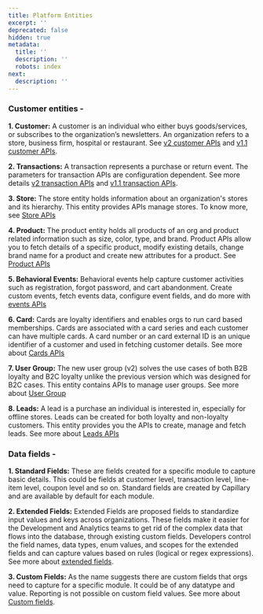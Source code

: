 ```yaml
---
title: Platform Entities
excerpt: ''
deprecated: false
hidden: true
metadata:
  title: ''
  description: ''
  robots: index
next:
  description: ''
---
```

### Customer entities -

**1. Customer:** A customer is an individual who either buys goods/services, or subscribes to the organization’s newsletters. An organization refers to a store, business firm, hospital or restaurant. See [v2 customer APIs](ref:customer-1)  and [v1.1 customer APIs](https://docs.capillarytech.com/reference/customer).

**2. Transactions:** A transaction represents a purchase or return event. The parameters for transaction APIs are configuration dependent. See more details [v2 transaction APIs](ref:transaction-apis) and [v1.1 transaction APIs](https://docs.capillarytech.com/reference/transaction).

**3. Store:** The store entity holds information about an organization's stores and its hierarchy. This entity provides APIs manage stores. To know more, see [Store APIs](ref:store)  

**4. Product:** The product entity holds all products of an org and product related information such as size, color, type, and brand. Product APIs allow you to fetch details of a specific product, modify existing details, change brand name for a product and create new attributes for a product. See [Product APIs](ref:product) 

**5. Behavioral Events:** Behavioral events help capture customer activities such as registration, forgot password, and cart abandonment. Create custom events, fetch events data, configure event fields, and do more with [events APIs](ref:behavioral-events-1) 

**6. Card:** Cards are loyalty identifiers and enables orgs to run card based memberships. Cards are associated with a card series and each customer can have multiple cards. A card number or an card external ID is an unique identifier of a customer and used in fetching customer details. See more about [Cards APIs](ref:loyalty-cards) 

**7. User Group:** The new user group (v2) solves the use cases of both B2B loyalty and B2C loyalty unlike the previous version which was designed for B2C cases. This entity contains APIs to manage user groups. See more about [User Group](ref:user-group-v2) 

**8. Leads:** A lead is a purchase an individual is interested in, especially for offline stores. Leads can be created for both loyalty and non-loyalty customers. This entity provides you the APIs to create, manage and fetch leads. See more about [Leads APIs](ref:leads) 

### Data fields -

**1. Standard Fields:** These are fields created for a specific module to capture basic details. This could be fields at customer level, transaction level, line-item level, coupon level and so on. Standard fields are created by Capillary and are available by default for each module.

**2. Extended Fields:** Extended Fields are proposed fields to standardize input values and keys across organizations. These fields make it easier for the Development and Analytics teams to get rid of the complex data that flows into the database, through existing custom fields. Developers control the field names, data types, enum values, and scopes for the extended fields and can capture values based on rules (logical or regex expressions). See more about [extended fields](https://docs.capillarytech.com/docs/extended-fields).

**3. Custom Fields:** As the name suggests there are custom fields that orgs need to capture for a specific module. It could be of any datatype and value. Reporting is not possible on custom field values. See more about [Custom fields](https://docs.capillarytech.com/docs/extended-fields#custom-fields).
